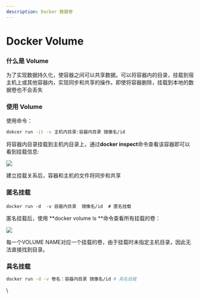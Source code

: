 ```yaml
---
description: Docker 数据卷
---
```


# Docker Volume

### 什么是 Volume

为了实现数据持久化，使容器之间可以共享数据。可以将容器内的目录，挂载到宿主机上或其他容器内，实现同步和共享的操作。即使将容器删除，挂载到本地的数据卷也不会丢失

### 使用 Volume

使用命令：

```bash
dokcer run -it -v 主机内目录:容器内目录 镜像名/id
```

将容器内目录挂载到主机内目录上，通过**docker inspect**命令查看该容器即可以看到挂载信息:

![](.gitbook/assets/docker\_inspect.png)

建立挂载关系后，容器和主机的文件将同步和共享

### 匿名挂载

```shell
docker run -d  -v 容器内目录  镜像名/id  # 匿名挂载
```

匿名挂载后，使用 **docker volume ls **命令查看所有挂载的卷：

![](.gitbook/assets/docker\_volume\_ls.png)

每一个VOLUME NAME对应一个挂载的卷，由于挂载时未指定主机目录，因此无法直接找到目录。

### 具名挂载

```bash
docker run -d -v 卷名：容器内目录 镜像名/id # 具名挂载
```

\
